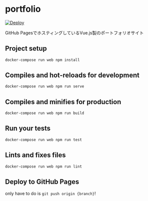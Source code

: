 # portfolio
[![Deploy](https://github.com/Fukkatsuso/portfolio/workflows/Deploy/badge.svg)](https://github.com/Fukkatsuso/portfolio/actions?query=workflow%3ADeploy)

GitHub PagesでホスティングしているVue.js製のポートフォリオサイト

## Project setup
```sh
docker-compose run web npm install
```

## Compiles and hot-reloads for development
```sh
docker-compose run web npm run serve
```

## Compiles and minifies for production
```sh
docker-compose run web npm run build
```

## Run your tests
```sh
docker-compose run web npm run test
```

## Lints and fixes files
```sh
docker-compose run web npm run lint
```

## Deploy to GitHub Pages
only have to do is `git push origin {branch}`!